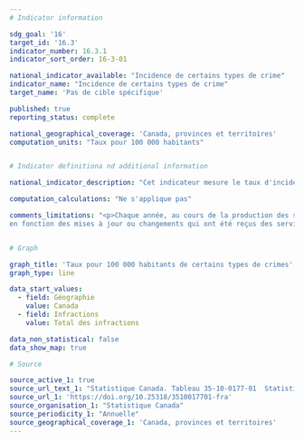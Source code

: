 ```yaml
---
# Indicator information

sdg_goal: '16'
target_id: '16.3'
indicator_number: 16.3.1
indicator_sort_order: 16-3-01

national_indicator_available: "Incidence de certains types de crime"
indicator_name: "Incidence de certains types de crime"
target_name: 'Pas de cible spécifique'

published: true
reporting_status: complete

national_geographical_coverage: 'Canada, provinces et territoires'
computation_units: "Taux pour 100 000 habitants"


# Indicator definitiona nd additional information

national_indicator_description: "Cet indicateur mesure le taux d'incidence de certains types de crimes."

computation_calculations: "Ne s'applique pas"

comments_limitations: "<p>Chaque année, au cours de la production des statistiques sur la criminalité, les données de l'année précédente sont révisées 
en fonction des mises à jour ou changements qui ont été reçus des services de police.</p><p>La ligne de total "Total des infractions de violence prévues au Code criminel" regroupe les types d'infractions sélectionnées qui figurent dans le tableau ci-dessus, ainsi que quelques types d'infractions qui ne figurent pas dans le tableau. Voir le tableau source pour tous les types d'infractions.</p>"


# Graph

graph_title: 'Taux pour 100 000 habitants de certains types de crimes'
graph_type: line

data_start_values:
  - field: Géographie
    value: Canada
  - field: Infractions
    value: Total des infractions

data_non_statistical: false
data_show_map: true

# Source

source_active_1: true
source_url_text_1: "Statistique Canada. Tableau 35-10-0177-01  Statistiques des crimes fondés sur l'affaire, par infractions détaillées, Canada, provinces, territoires et régions métropolitaines de recensement"
source_url_1: 'https://doi.org/10.25318/3510017701-fra'
source_organisation_1: "Statistique Canada"
source_periodicity_1: "Annuelle"
source_geographical_coverage_1: 'Canada, provinces et territoires'
---
```

